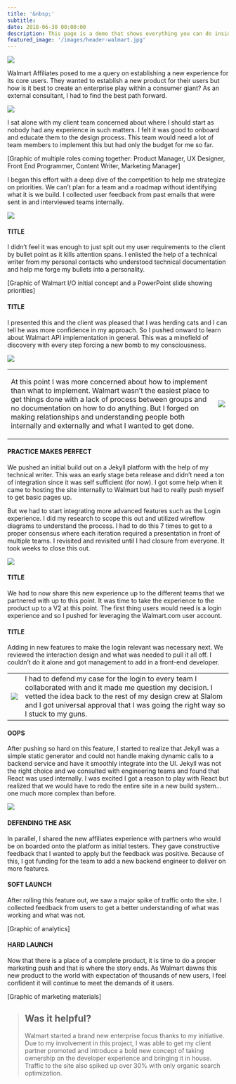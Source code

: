 ```yaml
---
title: '&nbsp;'
subtitle: 
date: 2018-06-30 00:00:00
description: This page is a demo that shows everything you can do inside portfolio and blog posts.
featured_image: '/images/header-walmart.jpg'
---
```


<img src="../images/story-poster-walmart.png">

Walmart Affiliates posed to me a query on establishing a new experience for its core users. They wanted to establish a new product for their users but how is it best to create an enterprise play within a consumer giant? As an external consultant, I had to find the best path forward.

<img src="../images/story-walmart-2.png">

I sat alone with my client team concerned about where I should start as nobody had any experience in such matters. I felt it was good to onboard and educate them to the design process. This team would need a lot of team members to implement this but had only the budget for me so far.

[Graphic of multiple roles coming together: Product Manager, UX Designer, Front End Programmer, Content Writer, Marketing Manager]

I began this effort with a deep dive of the competition to help me strategize on priorities. We can’t plan for a team and a roadmap without identifying what it is we build. I collected user feedback from past emails that were sent in and interviewed teams internally.

<img src="../images/story-walmart-3.png">

#### TITLE

I didn’t feel it was enough to just spit out my user requirements to the client by bullet point as it kills attention spans. I enlisted the help of a technical writer from my personal contacts who understood technical documentation and help me forge my bullets into a personality.

[Graphic of Walmart I/O initial concept and a PowerPoint slide showing priorities]

#### TITLE

I presented this and the client was pleased that I was herding cats and I can tell he was more confidence in my approach. So I pushed onward to learn about Walmart API implementation in general. This was a minefield of discovery with every step forcing a new bomb to my consciousness.

<img src="../images/story-walmart-4.png">

<table>
<tr>

<td class="half">

At this point I was more concerned about how to implement than what to implement. Walmart wasn’t the easiest place to get things done with a lack of process between groups and no documentation on how to do anything. But I forged on making relationships and understanding people both internally and externally and what I wanted to get done.
</td>
<td>
<img src="../images/story-walmart-7.png">
</td>

</tr>
</table>

#### PRACTICE MAKES PERFECT

We pushed an initial build out on a Jekyll platform with the help of my technical writer. This was an early stage beta release and didn’t need a ton of integration since it was self sufficient (for now). I got some help when it came to hosting the site internally to Walmart but had to really push myself to get basic pages up.

But we had to start integrating more advanced features such as the Login experience. I did my research to scope this out and utilized wireflow diagrams to understand the process. I had to do this 7 times to get to a proper consensus where each iteration required a presentation in front of multiple teams. I revisited and revisited until I had closure from everyone. It took weeks to close this out.

<img src="../images/story-walmart-8.png">

#### TITLE

We had to now share this new experience up to the different teams that we partnered with up to this point. It was time to take the experience to the product up to a V2 at this point. The first thing users would need is a login experience and so I pushed for leveraging the Walmart.com user account.

#### TITLE

Adding in new features to make the login relevant was necessary next. We reviewed the interaction design and what was needed to pull it all off. I couldn’t do it alone and got management to add in a front-end developer.

<table>
<tr>

<td class="third">
<img src="../images/story-walmart-11.png">
</td>
<td>
I had to defend my case for the login to every team I collaborated with and it made me question my decision. I vetted the idea back to the rest of my design crew at Slalom and I got universal approval that I was going the right way so I stuck to my guns.
</td>

</tr>
</table>

#### OOPS

After pushing so hard on this feature, I started to realize that Jekyll was a simple static generator and could not handle making dynamic calls to a backend service and have it smoothly integrate into the UI. Jekyll was not the right choice and we consulted with engineering teams and found that React was used internally. I was excited I got a reason to play with React but realized that we would have to redo the entire site in a new build system... one much more complex than before.

<img src="../images/story-walmart-12.png">

#### DEFENDING THE ASK

In parallel, I shared the new affiliates experience with partners who would be on boarded onto the platform as initial testers. They gave constructive feedback that I wanted to apply but the feedback was positive. Because of this, I got funding for the team to add a new backend engineer to deliver on more features.

#### SOFT LAUNCH

After rolling this feature out, we saw a major spike of traffic onto the site. I collected feedback from users to get a better understanding of what was working and what was not.

[Graphic of analytics]

#### HARD LAUNCH

Now that there is a place of a complete product, it is time to do a proper marketing push and that is where the story ends. As Walmart dawns this new product to the world with expectation of thousands of new users, I feel confident it will continue to meet the demands of it users.

[Graphic of marketing materials]


> <h2>Was it helpful?</h2> Walmart started a brand new enterprise focus thanks to my initiative. Due to my involvement in this project, I was able to get my client partner promoted and introduce a bold new concept of taking ownership on the developer experience and bringing it in house. Traffic to the site also spiked up over 30% with only organic search optimization.